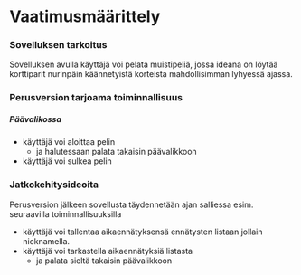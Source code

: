
# Vaatimusmäärittely

### Sovelluksen tarkoitus
 
Sovelluksen avulla käyttäjä voi pelata muistipeliä, jossa ideana on löytää korttiparit nurinpäin käännetyistä korteista mahdollisimman
lyhyessä ajassa. 

### Perusversion tarjoama toiminnallisuus

##### Päävalikossa
- käyttäjä voi aloittaa pelin
  - ja halutessaan palata takaisin päävalikkoon
- käyttäjä voi sulkea pelin

### Jatkokehitysideoita 
Perusversion jälkeen sovellusta täydennetään ajan salliessa esim. seuraavilla toiminnallisuuksilla
 - käyttäjä voi tallentaa aikaennätyksensä ennätysten listaan jollain nicknamella.
 - käyttäjä voi tarkastella aikaennätyksiä listasta
	- ja palata sieltä takaisin päävalikkoon
 